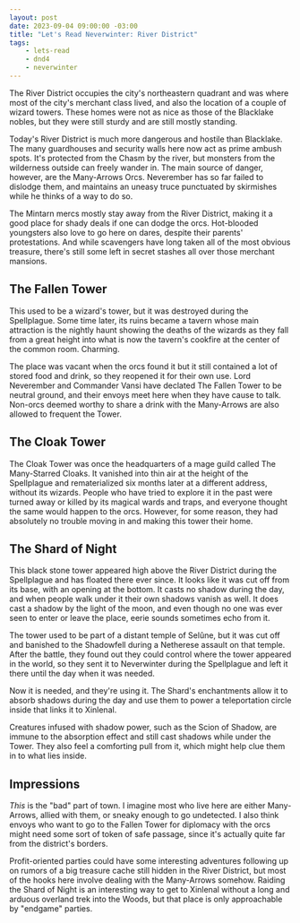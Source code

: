 ```yaml
---
layout: post
date: 2023-09-04 09:00:00 -03:00
title: "Let's Read Neverwinter: River District"
tags:
    - lets-read
    - dnd4
    - neverwinter
---
```


The River District occupies the city's northeastern quadrant and was where most
of the city's merchant class lived, and also the location of a couple of wizard
towers. These homes were not as nice as those of the Blacklake nobles, but they
were still sturdy and are still mostly standing.

Today's River District is much more dangerous and hostile than Blacklake. The
many guardhouses and security walls here now act as prime ambush spots. It's
protected from the Chasm by the river, but monsters from the wilderness outside
can freely wander in. The main source of danger, however, are the Many-Arrows
Orcs. Neverember has so far failed to dislodge them, and maintains an uneasy
truce punctuated by skirmishes while he thinks of a way to do so.

The Mintarn mercs mostly stay away from the River District, making it a good
place for shady deals if one can dodge the orcs. Hot-blooded youngsters also
love to go here on dares, despite their parents' protestations. And while
scavengers have long taken all of the most obvious treasure, there's still some
left in secret stashes all over those merchant mansions.

## The Fallen Tower

This used to be a wizard's tower, but it was destroyed during the
Spellplague. Some time later, its ruins became a tavern whose main attraction is
the nightly haunt showing the deaths of the wizards as they fall from a great
height into what is now the tavern's cookfire at the center of the common
room. Charming.

The place was vacant when the orcs found it but it still contained a lot of
stored food and drink, so they reopened it for their own use. Lord Neverember
and Commander Vansi have declated The Fallen Tower to be neutral ground, and
their envoys meet here when they have cause to talk. Non-orcs deemed worthy to
share a drink with the Many-Arrows are also allowed to frequent the Tower.

## The Cloak Tower

The Cloak Tower was once the headquarters of a mage guild called The
Many-Starred Cloaks. It vanished into thin air at the height of the Spellplague
and rematerialized six months later at a different address, without its
wizards. People who have tried to explore it in the past were turned away or
killed by its magical wards and traps, and everyone thought the same would
happen to the orcs. However, for some reason, they had absolutely no trouble
moving in and making this tower their home.

## The Shard of Night

This black stone tower appeared high above the River District during the
Spellplague and has floated there ever since. It looks like it was cut off from
its base, with an opening at the bottom. It casts no shadow during the day, and
when people walk under it their own shadows vanish as well. It does cast a
shadow by the light of the moon, and even though no one was ever seen to enter
or leave the place, eerie sounds sometimes echo from it.

The tower used to be part of a distant temple of Selûne, but it was cut off and
banished to the Shadowfell during a Netherese assault on that temple. After the
battle, they found out they could control where the tower appeared in the world,
so they sent it to Neverwinter during the Spellplague and left it there until
the day when it was needed.

Now it is needed, and they're using it. The Shard's enchantments allow it to
absorb shadows during the day and use them to power a teleportation circle
inside that links it to Xinlenal.

Creatures infused with shadow power, such as the Scion of Shadow, are immune to
the absorption effect and still cast shadows while under the Tower. They also
feel a comforting pull from it, which might help clue them in to what lies
inside.

## Impressions

_This_ is the "bad" part of town. I imagine most who live here are either
Many-Arrows, allied with them, or sneaky enough to go undetected. I also think
envoys who want to go to the Fallen Tower for diplomacy with the orcs might need
some sort of token of safe passage, since it's actually quite far from the
district's borders.

Profit-oriented parties could have some interesting adventures following up on
rumors of a big treasure cache still hidden in the River District, but most of
the hooks here involve dealing with the Many-Arrows somehow. Raiding the Shard
of Night is an interesting way to get to Xinlenal without a long and arduous
overland trek into the Woods, but that place is only approachable by "endgame"
parties.
